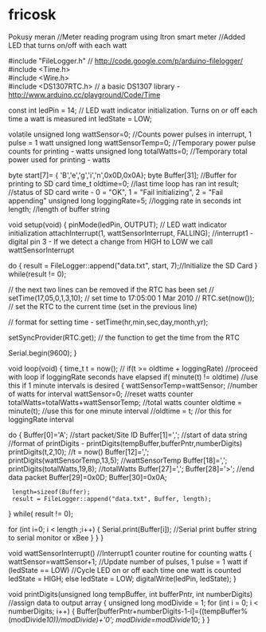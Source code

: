 # fricosk
Pokusy meran
//Meter reading program using Itron smart meter
//Added LED that turns on/off with each watt

#include "FileLogger.h" // http://code.google.com/p/arduino-filelogger/
#include <Time.h>  
#include <Wire.h>  
#include <DS1307RTC.h> // a basic DS1307 library - http://www.arduino.cc/playground/Code/Time

const int ledPin = 14; // LED watt indicator initialization. Turns on or off each time a watt is measured
int ledState = LOW;

volatile unsigned long wattSensor=0;  //Counts power pulses in interrupt, 1 pulse = 1 watt
unsigned long wattSensorTemp=0;  //Temporary power pulse counts for printing - watts
unsigned long totalWatts=0; //Temporary total power used for printing - watts

byte start[7]= {
 'B','e','g','i','n',0x0D,0x0A};
byte Buffer[31]; //Buffer for printing to SD card
time_t oldtime=0; //last time loop has ran
int result; //status of SD card write - 0 = "OK", 1 = "Fail initializing", 2 = "Fail appending"
unsigned long loggingRate=5; //logging rate in seconds
int length; //length of buffer string

void setup(void)
{
 pinMode(ledPin, OUTPUT);  // LED watt indicator initialization
 attachInterrupt(1, wattSensorInterrupt, FALLING);  //interrupt1 - digital pin 3 - If we detect a change from HIGH to LOW we call wattSensorInterrupt

 do
 {
   result = FileLogger::append("data.txt", start, 7);//Initialize the SD Card
 }
 while(result != 0);

 // the next two lines can be removed if the RTC has been set
 //  setTime(17,05,0,1,3,10); // set time to 17:05:00  1 Mar 2010
 //  RTC.set(now());  // set the RTC to the current time (set in the previous line)

 // format for setting time - setTime(hr,min,sec,day,month,yr);

 setSyncProvider(RTC.get);   // the function to get the time from the RTC

 Serial.begin(9600);
}

void loop(void)
{
 time_t t = now();
 //  if(t >= oldtime + loggingRate) //proceed with loop if loggingRate seconds have elapsed
 if( minute(t) != oldtime) //use this if 1 minute intervals is desired
 {
   wattSensorTemp=wattSensor; //number of watts for interval
   wattSensor=0; //reset watts counter
   totalWatts=totalWatts+wattSensorTemp; //total watts counter
   oldtime = minute(t); //use this for one minute interval
   //oldtime = t; //or this for loggingRate interval

   do
   {
     Buffer[0]='A'; //start packet/Site ID
     Buffer[1]=','; //start of data string
     //format of printDigits - printDigits(tempBuffer,bufferPntr,numberDigits)
     printDigits(t,2,10); //t = now()
     Buffer[12]=',';
     printDigits(wattSensorTemp,13,5); //wattSensorTemp
     Buffer[18]=',';
     printDigits(totalWatts,19,8); //totalWatts
     Buffer[27]=',';
     Buffer[28]='>'; //end data packet
     Buffer[29]=0x0D;
     Buffer[30]=0x0A;

     length=sizeof(Buffer);
     result = FileLogger::append("data.txt", Buffer, length);
   }
   while( result != 0);

   for (int i=0; i < length ;i++) {
     Serial.print(Buffer[i]); //Serial print buffer string to serial monitor or xBee
   }
 }
}

void wattSensorInterrupt() //Interrupt1 counter routine for counting watts
{
 wattSensor=wattSensor+1;  //Update number of pulses, 1 pulse = 1 watt
 if (ledState == LOW) //Cycle LED on or off each time one watt is counted
   ledState = HIGH;
 else
   ledState = LOW;
 digitalWrite(ledPin, ledState);
}

void printDigits(unsigned long tempBuffer, int bufferPntr, int numberDigits) //assign data to output array
{
 unsigned long modDivide = 1;
 for (int i = 0; i < numberDigits; i++) {
   Buffer[bufferPntr+numberDigits-1-i]=((tempBuffer%(modDivide*10))/modDivide)+'0';
   modDivide=modDivide*10;
 }
}
